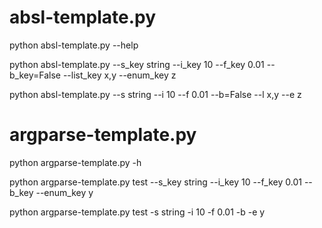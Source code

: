 # absl-template.py

python absl-template.py --help

python absl-template.py --s_key string --i_key 10 --f_key 0.01 --b_key=False --list_key x,y --enum_key z

python absl-template.py --s string --i 10 --f 0.01 --b=False --l x,y --e z

# argparse-template.py

python argparse-template.py -h

python argparse-template.py test --s_key string --i_key 10 --f_key 0.01 --b_key --enum_key y

python argparse-template.py test -s string -i 10 -f 0.01 -b -e y
